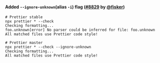 #### Added `--ignore-unknown`(alias `-i`) flag ([#8829](https://github.com/prettier/prettier/pull/8829) by [@fisker](https://github.com/fisker))

```console
# Prettier stable
npx prettier * --check
Checking formatting...
foo.unknown[error] No parser could be inferred for file: foo.unknown
All matched files use Prettier code style!

# Prettier master
npx prettier * --check --ignore-unknown
Checking formatting...
All matched files use Prettier code style!
```
